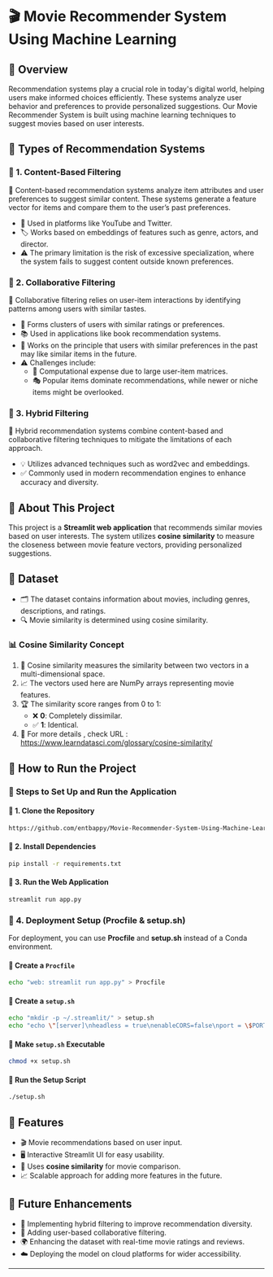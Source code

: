 # 🎬 Movie Recommender System Using Machine Learning

## 📝 Overview

Recommendation systems play a crucial role in today's digital world, helping users make informed choices efficiently. These systems analyze user behavior and preferences to provide personalized suggestions. Our Movie Recommender System is built using machine learning techniques to suggest movies based on user interests.

## 📌 Types of Recommendation Systems

### 🔹 1. Content-Based Filtering

📌 Content-based recommendation systems analyze item attributes and user preferences to suggest similar content. These systems generate a feature vector for items and compare them to the user’s past preferences.

- 🎥 Used in platforms like YouTube and Twitter.
- 🏷 Works based on embeddings of features such as genre, actors, and director.
- ⚠️ The primary limitation is the risk of excessive specialization, where the system fails to suggest content outside known preferences.

### 🔹 2. Collaborative Filtering

📌 Collaborative filtering relies on user-item interactions by identifying patterns among users with similar tastes.

- 👥 Forms clusters of users with similar ratings or preferences.
- 📚 Used in applications like book recommendation systems.
- 🧩 Works on the principle that users with similar preferences in the past may like similar items in the future.
- ⚠️ Challenges include:
  - 🚀 Computational expense due to large user-item matrices.
  - 🎭 Popular items dominate recommendations, while newer or niche items might be overlooked.

### 🔹 3. Hybrid Filtering

📌 Hybrid recommendation systems combine content-based and collaborative filtering techniques to mitigate the limitations of each approach.

- 💡 Utilizes advanced techniques such as word2vec and embeddings.
- ✅ Commonly used in modern recommendation engines to enhance accuracy and diversity.

## 🎯 About This Project

This project is a **Streamlit web application** that recommends similar movies based on user interests. The system utilizes **cosine similarity** to measure the closeness between movie feature vectors, providing personalized suggestions.

## 📂 Dataset

- 🗂 The dataset contains information about movies, including genres, descriptions, and ratings.
- 🔍 Movie similarity is determined using cosine similarity.

### 📊 Cosine Similarity Concept

1. 🧮 Cosine similarity measures the similarity between two vectors in a multi-dimensional space.
2. 📈 The vectors used here are NumPy arrays representing movie features.
3. 🏆 The similarity score ranges from 0 to 1:
   - ❌ **0**: Completely dissimilar.
   - ✅ **1**: Identical.
4. 🔗 For more details , check URL : https://www.learndatasci.com/glossary/cosine-similarity/

## 🚀 How to Run the Project

### 📌 Steps to Set Up and Run the Application

#### 🔹 1. Clone the Repository

```sh
https://github.com/entbappy/Movie-Recommender-System-Using-Machine-Learning.git
```

#### 🔹 2. Install Dependencies

```sh
pip install -r requirements.txt
```

#### 🔹 3. Run the Web Application

```sh
streamlit run app.py
```

### 🔹 4. Deployment Setup (Procfile & setup.sh)

For deployment, you can use **Procfile** and **setup.sh** instead of a Conda environment.

#### 📌 Create a `Procfile`

```sh
echo "web: streamlit run app.py" > Procfile
```

#### 📌 Create a `setup.sh`

```sh
echo "mkdir -p ~/.streamlit/" > setup.sh
echo "echo \"[server]\nheadless = true\nenableCORS=false\nport = \$PORT\n\" > ~/.streamlit/config.toml" >> setup.sh
```

#### 📌 Make `setup.sh` Executable

```sh
chmod +x setup.sh
```

#### 📌 Run the Setup Script

```sh
./setup.sh
```

## 🎨 Features

- 🎬 Movie recommendations based on user input.
- 🖥 Interactive Streamlit UI for easy usability.
- 🧠 Uses **cosine similarity** for movie comparison.
- 📈 Scalable approach for adding more features in the future.

## 🔮 Future Enhancements

- 🔄 Implementing hybrid filtering to improve recommendation diversity.
- 👥 Adding user-based collaborative filtering.
- 🌍 Enhancing the dataset with real-time movie ratings and reviews.
- ☁️ Deploying the model on cloud platforms for wider accessibility.

---

